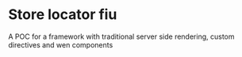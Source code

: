 # Store locator fiu

A POC for a framework with traditional server side rendering, custom directives and wen components